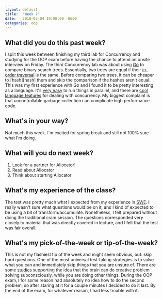 ```yaml
---
layout: default
title:  "Week 7"
date:   2018-03-04 19:00:00 -0600
categories: oop
---
```


## What did you do this past week?
I split this week between finishing my third lab for Concurrency and studying for the OOP exam before having the chance to attend an onsite interview on Friday. The third Concurrency lab was about using [Go][golang] to compare binary search trees. Essentially, two trees are equal if their [in-order traversal][iot] is the same. Before comparing two trees, it can be cheaper to [hash][hash] them and skip the comparison if the hashes aren't equal. This was my first experience with Go and I found it to be pretty interesting as a language. It's [very easy][goroutines] to run things in parallel, and there are [cool language features][select] for dealing with concurrency. My biggest complaint is that uncontrollable garbage collection can complicate high performance code. 

## What's in your way?
Not much this week. I'm excited for spring break and still not 100% sure what I'm doing.

## What will you do next week?
1. Look for a partner for Allocator!
2. Read about Allocator
3. Think about starting Allocator

## What's my experience of the class?
The test was pretty much what I expected from my experience in [SWE][blog that no one read]. I really wasn't sure what questions would be on it, and I kind of expected to be using a bit of transform/accumulate. Nonetheless, I felt prepared without doing the traditional cram session. The questions corresponded very closely to material that was directly covered in lecture, and I felt that the test was fair overall.

## What's my pick-of-the-week or tip-of-the-week?
This is not my flashiest tip of the week and might seem obvious, but: skip hard questions. One of the most universal test-taking strategies is to solve what you can and immediately skip things that you are unsure of. There are some [studies][creativity] supporting the idea that the brain can do creative problem solving subconsciously, while you are doing other things. During the OOP exam, I for some reason had absolutely no idea how to do the second problem, so after staring at it for a couple minutes I decided to do it last. By the end of the exam, for whatever reason, I had less trouble with it.

[golang]: https://golang.org/
[iot]: https://en.wikipedia.org/wiki/Tree_traversal#In-order
[goroutines]: https://gobyexample.com/goroutines
[select]: https://tour.golang.org/concurrency/5
[blog that no one read]: https://loganzartman.github.io/sweblog17/swe/2017/12/03/week13.html
[creativity]: https://www.ncbi.nlm.nih.gov/pmc/articles/PMC3990058/